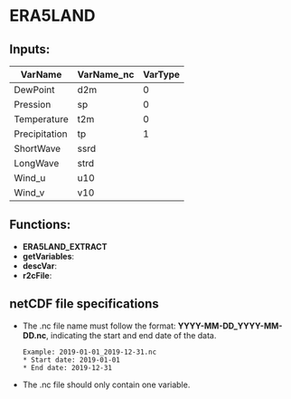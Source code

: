 # ERA5LAND

## Inputs:

 | **VarName** | **VarName_nc** | **VarType** |
 | --------------| ------------ |-----------|
 |   DewPoint    |     d2m      |      0    | 
 |    Pression   |     sp       |      0    | 
 |  Temperature  |     t2m      |      0    | 
 | Precipitation |      tp      |      1    | 
 |   ShortWave   |     ssrd     |           | 
 |   LongWave    |     strd     |           | 
 |    Wind_u     |     u10      |           | 
 |     Wind_v    |     v10      |           | 
 
 
 ## Functions:
 * **ERA5LAND_EXTRACT**
 * **getVariables**:
 * **descVar**:
 * **r2cFile**:

## netCDF file specifications
* The .nc file name must follow the format: **YYYY-MM-DD_YYYY-MM-DD.nc**, indicating the start and end date of the data. 

      Example: 2019-01-01_2019-12-31.nc
      * Start date: 2019-01-01
      * End date: 2019-12-31
      
* The .nc file should only contain one variable.   
